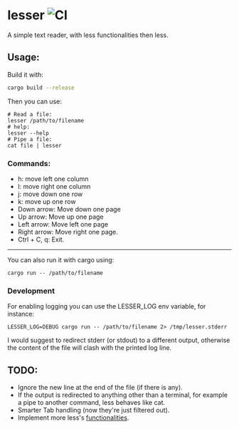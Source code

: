 # lesser ![CI](https://github.com/FedericoPonzi/lesser/workflows/CI/badge.svg)
A simple text reader, with less functionalities then less.

## Usage:
Build it with:
```bash
cargo build --release
```
Then you can use:
```
# Read a file:
lesser /path/to/filename
# help:
lesser --help
# Pipe a file:
cat file | lesser
```
### Commands:
 * h: move left one column
 * l: move right one column
 * j: move down one row
 * k: move up one row
 * Down arrow: Move down one page
 * Up arrow: Move up one page
 * Left arrow: Move left one page
 * Right arrow: Move right one page.
 * Ctrl + C, q: Exit.
 
---

You can also run it with cargo using:
```
cargo run -- /path/to/filename 
```


### Development
For enabling logging you can use the LESSER_LOG env variable, for instance:
```
LESSER_LOG=DEBUG cargo run -- /path/to/filename 2> /tmp/lesser.stderr
```
I would suggest to redirect stderr (or stdout) to a different output, otherwise the content of the file will clash with the printed log line.


## TODO:
* Ignore the new line at the end of the file (if there is any).
* If the output is redirected to anything other than a terminal, for example a pipe to another command, less behaves like cat. 
* Smarter Tab handling (now they're just filtered out).
* Implement more less's [functionalities](https://en.wikipedia.org/wiki/Less_(Unix)#Frequently_used_commands).
